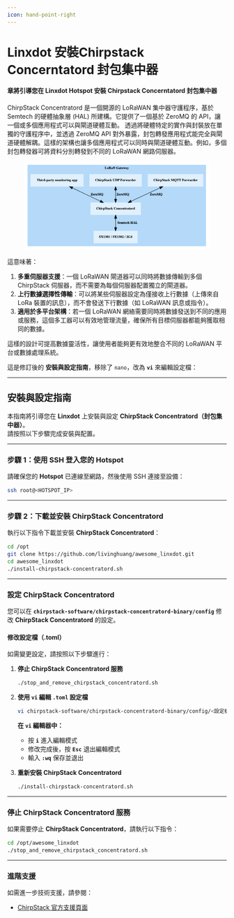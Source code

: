```yaml
---
icon: hand-point-right
---
```


# Linxdot 安裝Chirpstack Concerntatord 封包集中器

#### **章將引導您在 Linxdot Hotspot 安裝** Chirpstack Concerntatord  封包集中器

ChirpStack Concentratord 是一個開源的 LoRaWAN 集中器守護程序，基於 Semtech 的硬體抽象層 (HAL) 所建構。它提供了一個基於 ZeroMQ 的 API，讓一個或多個應用程式可以與閘道硬體互動。 透過將硬體特定的實作與封裝放在單獨的守護程序中，並透過 ZeroMQ API 對外暴露，封包轉發應用程式能完全與閘道硬體解耦。這樣的架構也讓多個應用程式可以同時與閘道硬體互動。例如，多個封包轉發器可將資料分別轉發到不同的 LoRaWAN 網路伺服器。

<figure><img src="../../.gitbook/assets/截圖 2025-02-23 凌晨4.29.03.png" alt=""><figcaption></figcaption></figure>

這意味著：

1. **多重伺服器支援**：一個 LoRaWAN 閘道器可以同時將數據傳輸到多個 ChirpStack 伺服器，而不需要為每個伺服器配置獨立的閘道器。
2. **上行數據選擇性傳輸**：可以將某些伺服器設定為僅接收上行數據（上傳來自 LoRa 裝置的訊息），而不會發送下行數據（如 LoRaWAN 訊息或指令）。
3. **適用於多平台架構**：若一個 LoRaWAN 網絡需要同時將數據發送到不同的應用或服務，這個多工器可以有效地管理流量，確保所有目標伺服器都能夠獲取相同的數據。

這樣的設計可提高數據靈活性，讓使用者能夠更有效地整合不同的 LoRaWAN 平台或數據處理系統。

這是修訂後的 **安裝與設定指南**，移除了 `nano`，改為 **`vi`** 來編輯設定檔：

***

## **安裝與設定指南**

本指南將引導您在 **Linxdot** 上安裝與設定 **ChirpStack Concentratord（封包集中器）**。\
請按照以下步驟完成安裝與配置。

***

### **步驟 1：使用 SSH 登入您的 Hotspot**

請確保您的 **Hotspot** 已連線至網路，然後使用 SSH 連接至設備：

```sh
ssh root@<HOTSPOT_IP>
```

***

### **步驟 2：下載並安裝 ChirpStack Concentratord**

執行以下指令下載並安裝 **ChirpStack Concentratord**：

```sh
cd /opt
git clone https://github.com/livinghuang/awesome_linxdot.git
cd awesome_linxdot
./install-chirpstack-concentratord.sh
```

***

### **設定 ChirpStack Concentratord**

您可以在 **`chirpstack-software/chirpstack-concentratord-binary/config`** 修改 **ChirpStack Concentratord** 的設定。

#### **修改設定檔（.toml）**

如需變更設定，請按照以下步驟進行：

1.  **停止 ChirpStack Concentratord 服務**

    ```sh
    ./stop_and_remove_chirpstack_concentratord.sh
    ```
2.  **使用 `vi` 編輯 `.toml` 設定檔**

    ```sh
    vi chirpstack-software/chirpstack-concentratord-binary/config/<設定檔>.toml
    ```

    **在 `vi` 編輯器中：**

    * 按 **`i`** 進入編輯模式
    * 修改完成後，按 **`Esc`** 退出編輯模式
    * 輸入 **`:wq`** 保存並退出
3.  **重新安裝 ChirpStack Concentratord**

    ```sh
    ./install-chirpstack-concentratord.sh
    ```

***

### **停止 ChirpStack Concentratord 服務**

如果需要停止 **ChirpStack Concentratord**，請執行以下指令：

```sh
cd /opt/awesome_linxdot
./stop_and_remove_chirpstack_concentratord.sh
```

***

### **進階支援**

如需進一步技術支援，請參閱：

* [ChirpStack 官方支援頁面](https://www.chirpstack.io/)
